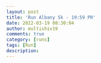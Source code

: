 ```yaml
---
layout: post
title: 'Run Albany 5k - 19:59 PR'
date: 2022-03-19 08:30:04
author: multishiv19
comments: true
category: [runs]
tags: [Run]
description: 
---
```


<div width='100%' class='strava-embed-placeholder' data-embed-type='activity' data-embed-id='6850144192'></div>
<script src='https://strava-embeds.com/embed.js'></script>
